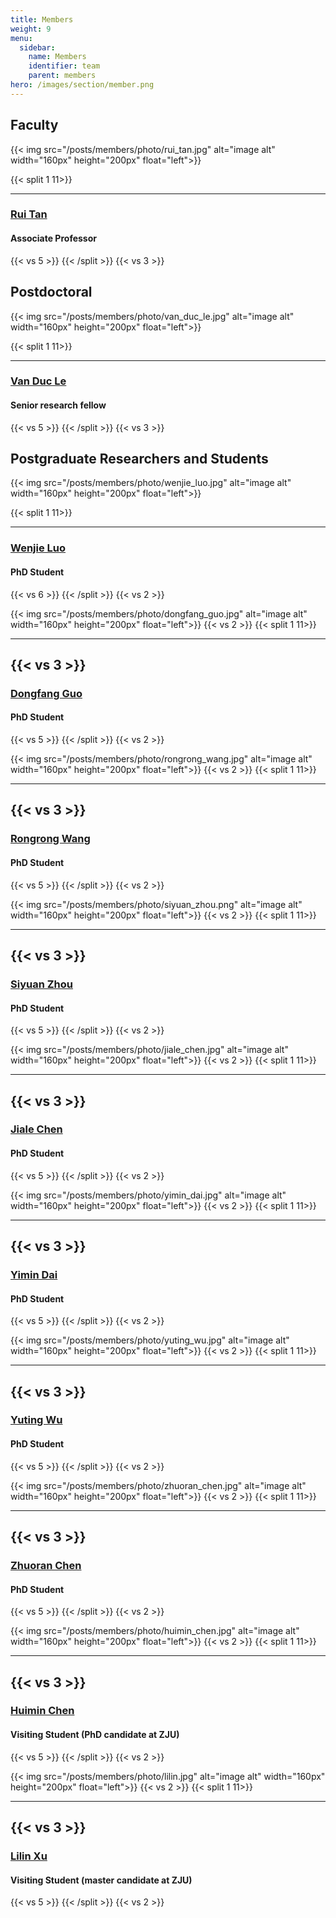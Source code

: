 ```yaml
---
title: Members
weight: 9
menu:
  sidebar:
    name: Members
    identifier: team
    parent: members
hero: /images/section/member.png
---
```


## Faculty   

{{< img src="/posts/members/photo/rui_tan.jpg" alt="image alt" width="160px" height="200px" float="left">}}

{{< split 1 11>}}

---
### [Rui Tan](https://personal.ntu.edu.sg/tanrui/)
#### Associate Professor

{{< vs 5 >}}
{{< /split >}}
{{< vs 3 >}}   
## Postdoctoral

{{< img src="/posts/members/photo/van_duc_le.jpg" alt="image alt" width="160px" height="200px" float="left">}}

{{< split 1 11>}}

---
### [Van Duc Le]("/posts/members/staff/duc/")
#### Senior research fellow

{{< vs 5 >}} 
{{< /split >}}
{{< vs 3 >}}

## Postgraduate Researchers and Students

{{< img src="/posts/members/photo/wenjie_luo.jpg" alt="image alt" width="160px" height="200px" float="left">}}

{{< split 1 11>}}

---
### [Wenjie Luo]("/posts/members/phd/wenjie/")
#### PhD Student

{{< vs 6 >}} 
{{< /split >}}
{{< vs 2 >}}

{{< img src="/posts/members/photo/dongfang_guo.jpg" alt="image alt" width="160px" height="200px" float="left">}}
{{< vs 2 >}}
{{< split 1 11>}}

---

##  {{< vs 3 >}} 
### [Dongfang Guo]("/posts/members/phd/dongfang/")
#### PhD Student

{{< vs 5 >}} 
{{< /split >}}
{{< vs 2 >}}


{{< img src="/posts/members/photo/rongrong_wang.jpg" alt="image alt" width="160px" height="200px" float="left">}}
{{< vs 2 >}}
{{< split 1 11>}}

---

##  {{< vs 3 >}} 
### [Rongrong Wang]("/posts/members/phd/rongrong/")
#### PhD Student

{{< vs 5 >}} 
{{< /split >}}
{{< vs 2 >}}


{{< img src="/posts/members/photo/siyuan_zhou.png" alt="image alt" width="160px" height="200px" float="left">}}
{{< vs 2 >}}
{{< split 1 11>}}

---

##  {{< vs 3 >}} 
### [Siyuan Zhou]("/posts/members/phd/siyuan/")
#### PhD Student

{{< vs 5 >}} 
{{< /split >}}
{{< vs 2 >}}


{{< img src="/posts/members/photo/jiale_chen.jpg" alt="image alt" width="160px" height="200px" float="left">}}
{{< vs 2 >}}
{{< split 1 11>}}

---

##  {{< vs 3 >}} 
### [Jiale Chen]("/posts/members/phd/jiale/")
#### PhD Student

{{< vs 5 >}} 
{{< /split >}}
{{< vs 2 >}}


{{< img src="/posts/members/photo/yimin_dai.jpg" alt="image alt" width="160px" height="200px" float="left">}}
{{< vs 2 >}}
{{< split 1 11>}}

---

##  {{< vs 3 >}} 
### [Yimin Dai]("/posts/members/phd/yimin/")
#### PhD Student

{{< vs 5 >}} 
{{< /split >}}
{{< vs 2 >}}


{{< img src="/posts/members/photo/yuting_wu.jpg" alt="image alt" width="160px" height="200px" float="left">}}
{{< vs 2 >}}
{{< split 1 11>}}

---

##  {{< vs 3 >}} 
### [Yuting Wu]("/posts/members/phd/yuting/")
#### PhD Student

{{< vs 5 >}} 
{{< /split >}}
{{< vs 2 >}}


{{< img src="/posts/members/photo/zhuoran_chen.jpg" alt="image alt" width="160px" height="200px" float="left">}}
{{< vs 2 >}}
{{< split 1 11>}}

---

##  {{< vs 3 >}} 
### [Zhuoran Chen]("/posts/members/phd/zhuoran/")
#### PhD Student

{{< vs 5 >}} 
{{< /split >}}
{{< vs 2 >}}


{{< img src="/posts/members/photo/huimin_chen.jpg" alt="image alt" width="160px" height="200px" float="left">}}
{{< vs 2 >}}
{{< split 1 11>}}

---

##  {{< vs 3 >}} 
### [Huimin Chen]("/posts/members/phd/huimin/")
#### Visiting Student (PhD candidate at ZJU)

{{< vs 5 >}} 
{{< /split >}}
{{< vs 2 >}}


{{< img src="/posts/members/photo/lilin.jpg" alt="image alt" width="160px" height="200px" float="left">}}
{{< vs 2 >}}
{{< split 1 11>}}

---

##  {{< vs 3 >}} 
### [Lilin Xu]("/posts/members/phd/lilin/")
#### Visiting Student (master candidate at ZJU)

{{< vs 5 >}} 
{{< /split >}}
{{< vs 2 >}}
